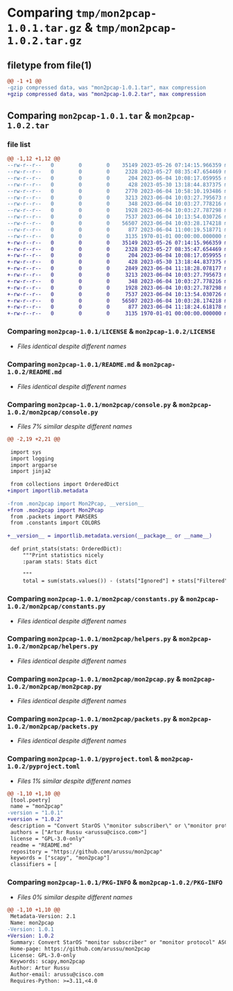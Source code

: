 # Comparing `tmp/mon2pcap-1.0.1.tar.gz` & `tmp/mon2pcap-1.0.2.tar.gz`

## filetype from file(1)

```diff
@@ -1 +1 @@
-gzip compressed data, was "mon2pcap-1.0.1.tar", max compression
+gzip compressed data, was "mon2pcap-1.0.2.tar", max compression
```

## Comparing `mon2pcap-1.0.1.tar` & `mon2pcap-1.0.2.tar`

### file list

```diff
@@ -1,12 +1,12 @@
--rw-r--r--   0        0        0    35149 2023-05-26 07:14:15.966359 mon2pcap-1.0.1/LICENSE
--rw-r--r--   0        0        0     2328 2023-05-27 08:35:47.654469 mon2pcap-1.0.1/README.md
--rw-r--r--   0        0        0      204 2023-06-04 10:08:17.059955 mon2pcap-1.0.1/mon2pcap/__init__.py
--rw-r--r--   0        0        0      428 2023-05-30 13:18:44.837375 mon2pcap-1.0.1/mon2pcap/common.py
--rw-r--r--   0        0        0     2770 2023-06-04 10:58:10.193486 mon2pcap-1.0.1/mon2pcap/console.py
--rw-r--r--   0        0        0     3213 2023-06-04 10:03:27.795673 mon2pcap-1.0.1/mon2pcap/constants.py
--rw-r--r--   0        0        0      348 2023-06-04 10:03:27.778216 mon2pcap-1.0.1/mon2pcap/errors.py
--rw-r--r--   0        0        0     1928 2023-06-04 10:03:27.787298 mon2pcap-1.0.1/mon2pcap/helpers.py
--rw-r--r--   0        0        0     7537 2023-06-04 10:13:54.030726 mon2pcap-1.0.1/mon2pcap/mon2pcap.py
--rw-r--r--   0        0        0    56507 2023-06-04 10:03:28.174218 mon2pcap-1.0.1/mon2pcap/packets.py
--rw-r--r--   0        0        0      877 2023-06-04 11:00:19.518771 mon2pcap-1.0.1/pyproject.toml
--rw-r--r--   0        0        0     3135 1970-01-01 00:00:00.000000 mon2pcap-1.0.1/PKG-INFO
+-rw-r--r--   0        0        0    35149 2023-05-26 07:14:15.966359 mon2pcap-1.0.2/LICENSE
+-rw-r--r--   0        0        0     2328 2023-05-27 08:35:47.654469 mon2pcap-1.0.2/README.md
+-rw-r--r--   0        0        0      204 2023-06-04 10:08:17.059955 mon2pcap-1.0.2/mon2pcap/__init__.py
+-rw-r--r--   0        0        0      428 2023-05-30 13:18:44.837375 mon2pcap-1.0.2/mon2pcap/common.py
+-rw-r--r--   0        0        0     2849 2023-06-04 11:18:28.078177 mon2pcap-1.0.2/mon2pcap/console.py
+-rw-r--r--   0        0        0     3213 2023-06-04 10:03:27.795673 mon2pcap-1.0.2/mon2pcap/constants.py
+-rw-r--r--   0        0        0      348 2023-06-04 10:03:27.778216 mon2pcap-1.0.2/mon2pcap/errors.py
+-rw-r--r--   0        0        0     1928 2023-06-04 10:03:27.787298 mon2pcap-1.0.2/mon2pcap/helpers.py
+-rw-r--r--   0        0        0     7537 2023-06-04 10:13:54.030726 mon2pcap-1.0.2/mon2pcap/mon2pcap.py
+-rw-r--r--   0        0        0    56507 2023-06-04 10:03:28.174218 mon2pcap-1.0.2/mon2pcap/packets.py
+-rw-r--r--   0        0        0      877 2023-06-04 11:18:24.618178 mon2pcap-1.0.2/pyproject.toml
+-rw-r--r--   0        0        0     3135 1970-01-01 00:00:00.000000 mon2pcap-1.0.2/PKG-INFO
```

### Comparing `mon2pcap-1.0.1/LICENSE` & `mon2pcap-1.0.2/LICENSE`

 * *Files identical despite different names*

### Comparing `mon2pcap-1.0.1/README.md` & `mon2pcap-1.0.2/README.md`

 * *Files identical despite different names*

### Comparing `mon2pcap-1.0.1/mon2pcap/console.py` & `mon2pcap-1.0.2/mon2pcap/console.py`

 * *Files 7% similar despite different names*

```diff
@@ -2,19 +2,21 @@
 
 import sys
 import logging
 import argparse
 import jinja2
 
 from collections import OrderedDict
+import importlib.metadata
 
-from .mon2pcap import Mon2Pcap, __version__
+from .mon2pcap import Mon2Pcap
 from .packets import PARSERS
 from .constants import COLORS
 
+__version__ = importlib.metadata.version(__package__ or __name__)
 
 def print_stats(stats: OrderedDict):
     """Print statistics nicely
     :param stats: Stats dict
 
     """
     total = sum(stats.values()) - (stats["Ignored"] + stats["Filtered"])
```

### Comparing `mon2pcap-1.0.1/mon2pcap/constants.py` & `mon2pcap-1.0.2/mon2pcap/constants.py`

 * *Files identical despite different names*

### Comparing `mon2pcap-1.0.1/mon2pcap/helpers.py` & `mon2pcap-1.0.2/mon2pcap/helpers.py`

 * *Files identical despite different names*

### Comparing `mon2pcap-1.0.1/mon2pcap/mon2pcap.py` & `mon2pcap-1.0.2/mon2pcap/mon2pcap.py`

 * *Files identical despite different names*

### Comparing `mon2pcap-1.0.1/mon2pcap/packets.py` & `mon2pcap-1.0.2/mon2pcap/packets.py`

 * *Files identical despite different names*

### Comparing `mon2pcap-1.0.1/pyproject.toml` & `mon2pcap-1.0.2/pyproject.toml`

 * *Files 1% similar despite different names*

```diff
@@ -1,10 +1,10 @@
 [tool.poetry]
 name = "mon2pcap"
-version = "1.0.1"
+version = "1.0.2"
 description = "Convert StarOS \"monitor subscriber\" or \"monitor protocol\" ASCII dump to PCAP"
 authors = ["Artur Russu <arussu@cisco.com>"]
 license = "GPL-3.0-only"
 readme = "README.md"
 repository = "https://github.com/arussu/mon2pcap"
 keywords = ["scapy", "mon2pcap"]
 classifiers = [
```

### Comparing `mon2pcap-1.0.1/PKG-INFO` & `mon2pcap-1.0.2/PKG-INFO`

 * *Files 0% similar despite different names*

```diff
@@ -1,10 +1,10 @@
 Metadata-Version: 2.1
 Name: mon2pcap
-Version: 1.0.1
+Version: 1.0.2
 Summary: Convert StarOS "monitor subscriber" or "monitor protocol" ASCII dump to PCAP
 Home-page: https://github.com/arussu/mon2pcap
 License: GPL-3.0-only
 Keywords: scapy,mon2pcap
 Author: Artur Russu
 Author-email: arussu@cisco.com
 Requires-Python: >=3.11,<4.0
```


